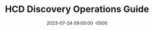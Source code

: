 ---
date: 2023-07-24 09:00:00 -0500
title: "HCD Discovery Operations Guide"
deck: 
summary: 
guide: hcd-discovery-operations
aliases:
image: 
layout: single
---